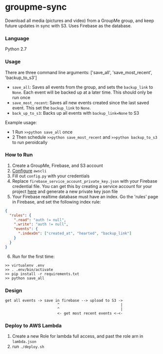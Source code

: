 # groupme-sync
Download all media (pictures and video) from a GroupMe group, and keep future updates in sync with S3. Uses Firebase as the database.

### Language
Python 2.7

### Usage
There are three command line arguments: ['save_all', 'save_most_recent', 'backup_to_s3']
- `save_all`: Saves all events from the group, and sets the `backup_link` to `None`. Each event will be backed up at a later time. This should only be run once
- `save_most_recent`: Saves all new events created since the last saved event. This set the `backup_link` to `None`.
- `back_up_to_s3`: Backs up all events with `backup_link=None` to S3

Example usage:
- 1 Run `>>python save_all` once
- 2 Then schedule `>>python save_most_recent` and `>>python backup_to_s3` to run peroidcally

### How to Run
1. Create a GroupMe, Firebase, and S3 account
2. [Configure](http://docs.aws.amazon.com/cli/latest/userguide/installing.html) `awscli`
3. Fill out `config.py` with your credentials
4. Replace `firebase_service_account_private_key.json` with your Firebase credential file. You can get this by creating a service account for your project [here](https://console.firebase.google.com/project/YOUR-PROJECT/settings/serviceaccounts) and generate a new private key json file
5. Your Firebase realtime database must have an index. Go the 'rules' page in Firebase, and set the following index rule:
```json
{
  "rules": {
    ".read": "auth != null",
    ".write": "auth != null",
    "events": {
      ".indexOn": ["created_at", "hearted", "backup_link"]
    }
  }
}
```
6. Run for the first time:
```
>> virtualenv .env
>> . .env/bin/activate
>> pip install -r requirements.txt
>> python save_all
```

### Design
```
get all events -> save in firebase --> upload to S3 ->
                        ^                            |
                        ^                            |
                        <- get most recent events <-<-
```

### Deploy to AWS Lambda
1. Create a new Role for lambda full access, and past the role arn in `lambda.json`
2. run `./deploy.sh`



